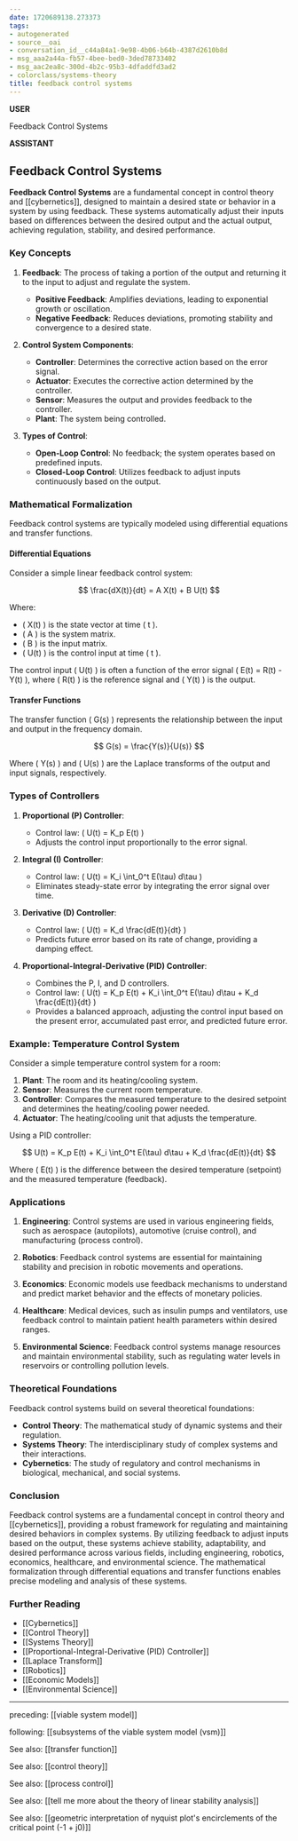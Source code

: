 ```yaml
---
date: 1720689138.273373
tags:
- autogenerated
- source__oai
- conversation_id__c44a84a1-9e98-4b06-b64b-4387d2610b8d
- msg_aaa2a44a-fb57-4bee-bed0-3ded78733402
- msg_aac2ea8c-300d-4b2c-95b3-4dfaddfd3ad2
- colorclass/systems-theory
title: feedback control systems
---
```


**USER**

Feedback Control Systems


**ASSISTANT**

## Feedback Control Systems

**Feedback Control Systems** are a fundamental concept in control theory and [[cybernetics]], designed to maintain a desired state or behavior in a system by using feedback. These systems automatically adjust their inputs based on differences between the desired output and the actual output, achieving regulation, stability, and desired performance.

### Key Concepts

1. **Feedback**: The process of taking a portion of the output and returning it to the input to adjust and regulate the system.
   - **Positive Feedback**: Amplifies deviations, leading to exponential growth or oscillation.
   - **Negative Feedback**: Reduces deviations, promoting stability and convergence to a desired state.

2. **Control System Components**:
   - **Controller**: Determines the corrective action based on the error signal.
   - **Actuator**: Executes the corrective action determined by the controller.
   - **Sensor**: Measures the output and provides feedback to the controller.
   - **Plant**: The system being controlled.

3. **Types of Control**:
   - **Open-Loop Control**: No feedback; the system operates based on predefined inputs.
   - **Closed-Loop Control**: Utilizes feedback to adjust inputs continuously based on the output.

### Mathematical Formalization

Feedback control systems are typically modeled using differential equations and transfer functions.

#### Differential Equations

Consider a simple linear feedback control system:

$$
\frac{dX(t)}{dt} = A X(t) + B U(t)
$$

Where:
- \( X(t) \) is the state vector at time \( t \).
- \( A \) is the system matrix.
- \( B \) is the input matrix.
- \( U(t) \) is the control input at time \( t \).

The control input \( U(t) \) is often a function of the error signal \( E(t) = R(t) - Y(t) \), where \( R(t) \) is the reference signal and \( Y(t) \) is the output.

#### Transfer Functions

The transfer function \( G(s) \) represents the relationship between the input and output in the frequency domain.

$$
G(s) = \frac{Y(s)}{U(s)}
$$

Where \( Y(s) \) and \( U(s) \) are the Laplace transforms of the output and input signals, respectively.

### Types of Controllers

1. **Proportional (P) Controller**:
   - Control law: \( U(t) = K_p E(t) \)
   - Adjusts the control input proportionally to the error signal.

2. **Integral (I) Controller**:
   - Control law: \( U(t) = K_i \int_0^t E(\tau) d\tau \)
   - Eliminates steady-state error by integrating the error signal over time.

3. **Derivative (D) Controller**:
   - Control law: \( U(t) = K_d \frac{dE(t)}{dt} \)
   - Predicts future error based on its rate of change, providing a damping effect.

4. **Proportional-Integral-Derivative (PID) Controller**:
   - Combines the P, I, and D controllers.
   - Control law: \( U(t) = K_p E(t) + K_i \int_0^t E(\tau) d\tau + K_d \frac{dE(t)}{dt} \)
   - Provides a balanced approach, adjusting the control input based on the present error, accumulated past error, and predicted future error.

### Example: Temperature Control System

Consider a simple temperature control system for a room:

1. **Plant**: The room and its heating/cooling system.
2. **Sensor**: Measures the current room temperature.
3. **Controller**: Compares the measured temperature to the desired setpoint and determines the heating/cooling power needed.
4. **Actuator**: The heating/cooling unit that adjusts the temperature.

Using a PID controller:

$$
U(t) = K_p E(t) + K_i \int_0^t E(\tau) d\tau + K_d \frac{dE(t)}{dt}
$$

Where \( E(t) \) is the difference between the desired temperature (setpoint) and the measured temperature (feedback).

### Applications

1. **Engineering**: Control systems are used in various engineering fields, such as aerospace (autopilots), automotive (cruise control), and manufacturing (process control).
   
2. **Robotics**: Feedback control systems are essential for maintaining stability and precision in robotic movements and operations.

3. **Economics**: Economic models use feedback mechanisms to understand and predict market behavior and the effects of monetary policies.

4. **Healthcare**: Medical devices, such as insulin pumps and ventilators, use feedback control to maintain patient health parameters within desired ranges.

5. **Environmental Science**: Feedback control systems manage resources and maintain environmental stability, such as regulating water levels in reservoirs or controlling pollution levels.

### Theoretical Foundations

Feedback control systems build on several theoretical foundations:

- **Control Theory**: The mathematical study of dynamic systems and their regulation.
- **Systems Theory**: The interdisciplinary study of complex systems and their interactions.
- **Cybernetics**: The study of regulatory and control mechanisms in biological, mechanical, and social systems.

### Conclusion

Feedback control systems are a fundamental concept in control theory and [[cybernetics]], providing a robust framework for regulating and maintaining desired behaviors in complex systems. By utilizing feedback to adjust inputs based on the output, these systems achieve stability, adaptability, and desired performance across various fields, including engineering, robotics, economics, healthcare, and environmental science. The mathematical formalization through differential equations and transfer functions enables precise modeling and analysis of these systems.

### Further Reading

- [[Cybernetics]]
- [[Control Theory]]
- [[Systems Theory]]
- [[Proportional-Integral-Derivative (PID) Controller]]
- [[Laplace Transform]]
- [[Robotics]]
- [[Economic Models]]
- [[Environmental Science]]


---

preceding: [[viable system model]]  


following: [[subsystems of the viable system model (vsm)]]

See also: [[transfer function]]


See also: [[control theory]]


See also: [[process control]]


See also: [[tell me more about the theory of linear stability analysis]]


See also: [[geometric interpretation of nyquist plot's encirclements of the critical point (-1 + j0)]]